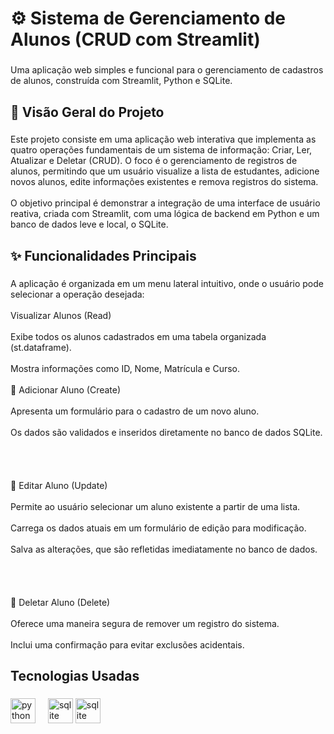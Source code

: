 <h1 align="left">⚙️  Sistema de Gerenciamento de Alunos (CRUD com Streamlit)</h1>

###

<p align="left">Uma aplicação web simples e funcional para o gerenciamento de cadastros de alunos, construída com Streamlit, Python e SQLite.</p>

###

<h2 align="left">📌 Visão Geral do Projeto</h2>

###

<p align="left">Este projeto consiste em uma aplicação web interativa que implementa as quatro operações fundamentais de um sistema de informação: Criar, Ler, Atualizar e Deletar (CRUD). O foco é o gerenciamento de registros de alunos, permitindo que um usuário visualize a lista de estudantes, adicione novos alunos, edite informações existentes e remova registros do sistema.<br><br>O objetivo principal é demonstrar a integração de uma interface de usuário reativa, criada com Streamlit, com uma lógica de backend em Python e um banco de dados leve e local, o SQLite.</p>

###

<h2 align="left">✨  Funcionalidades Principais</h2>

###

<p align="left">A aplicação é organizada em um menu lateral intuitivo, onde o usuário pode selecionar a operação desejada:<br><br>Visualizar Alunos (Read)<br><br>Exibe todos os alunos cadastrados em uma tabela organizada (st.dataframe).<br><br>Mostra informações como ID, Nome, Matrícula e Curso.<br><br>🎯 Adicionar Aluno (Create)<br><br>Apresenta um formulário para o cadastro de um novo aluno.<br><br>Os dados são validados e inseridos diretamente no banco de dados SQLite.<br><br><br><br><br>🎯 Editar Aluno (Update)<br><br>Permite ao usuário selecionar um aluno existente a partir de uma lista.<br><br>Carrega os dados atuais em um formulário de edição para modificação.<br><br>Salva as alterações, que são refletidas imediatamente no banco de dados.<br><br><br><br><br>🎯 Deletar Aluno (Delete)<br><br>Oferece uma maneira segura de remover um registro do sistema.<br><br>Inclui uma confirmação para evitar exclusões acidentais.</p>

###

<h2 align="left">Tecnologias Usadas</h2>

###

<div align="left">
  <img src="https://cdn.jsdelivr.net/gh/devicons/devicon/icons/python/python-original.svg" height="40" alt="python logo"  />
  <img width="12" />
  <img src="https://cdn.jsdelivr.net/gh/devicons/devicon/icons/sqlite/sqlite-original.svg" height="40" alt="sqlite logo"  />
  <img src="https://ml.globenewswire.com/Resource/Download/739a0114-4c0d-4a18-b85e-b53982324cbc" height="40" alt="sqlite logo"  />
</div>

###

